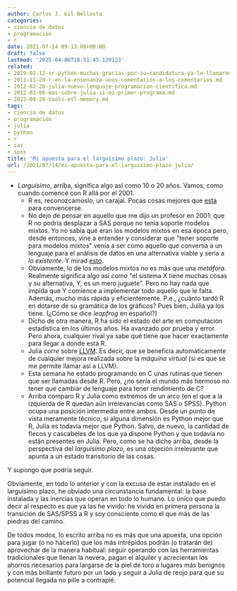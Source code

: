 ```yaml
---
author: Carlos J. Gil Bellosta
categories:
- ciencia de datos
- programación
- r
date: 2021-07-14 09:13:00+00:00
draft: false
lastmod: '2025-04-06T18:51:45.120123'
related:
- 2019-02-12-sr-python-muchas-gracias-por-su-candidatura-ya-le-llamaremos-cuando-tenga-modelos-mixtos.md
- 2011-11-28-r-en-la-ensenanza-unos-comentarios-a-los-comentarios.md
- 2012-02-28-julia-nuevo-lenguaje-programacion-cientifica.md
- 2012-03-06-mas-sobre-julia-ii-mi-primer-programa.md
- 2022-09-20-tools-etl-memory.md
tags:
- ciencia de datos
- programación
- julia
- python
- r
- sas
- spss
title: 'Mi apuesta para el larguísimo plazo: Julia'
url: /2021/07/14/mi-apuesta-para-el-larguisimo-plazo-julia/
---
```


* _Larguísimo_, arriba, significa algo así como 10 o 20 años. Vamos, como cuando comencé con R allá por el 2001.
  * R es, reconozcámoslo, un carajal. Pocas cosas mejores que [esta](https://www.youtube.com/watch?v=VdD0nHbcyk4) para convencerse.
  * No dejo de pensar en aquello que me dijo un profesor en 2001: que R no podría desplazar a SAS porque no tenía soporte modelos mixtos. Yo no sabía qué eran los modelos mixtos en esa época pero, desde entonces,  vine a entender y considerar que "tener soporte para modelos mixtos" venía a ser como aquello que convertía a un lenguaje para el análisis de datos en una alternativa viable y seria a _lo existente_. Y mirad [esto](https://github.com/JuliaStats/MixedModels.jl).
  * Obviamente, lo de los modelos mixtos no es más que una _metáfora_. Realmente significa algo así como "el sistema X tiene muchas cosas y su alternativa, Y, es un mero juguete". Pero no hay nada que impida que Y comience a implementar todo aquello que le falta. Además, mucho más rápida y eficientemente. P.e., ¿cuánto tardó R en dotarse de su gramática de los gráficos? Pues bien, Juilia ya los tiene. (¿Cómo se dice _leapfrog_ en español?)
  * Dicho de otra manera, R ha sido el estado del arte en computación estadística en los últimos años. Ha avanzado por prueba y error. Pero ahora, cualquier rival ya sabe qué tiene que hacer exactamente para llegar a donde está R.
  * Julia _corre_ sobre [LLVM](https://en.wikipedia.org/wiki/LLVM). Es decir, que se beneficia automáticamente de cualquier mejora realizada sobre la _máquina virtual_ (si es que se me permite llamar así a LLVM).
  * Esta semana he estado programando en C unas rutinas que tienen que ser llamadas desde R. Pero, ¿no sería el mundo más hermoso no tener que cambiar de lenguaje para tener rendimiento de C?
  * Arriba comparo R y Julia como extremos de un arco (en el que a la izquierda de R quedan aún irrelevancias como SAS o SPSS). Python ocupa una posición intermedia entre ambos. Desde un punto de vista meramente técnico, si alguna dimensión es Python mejor que R, Julia es todavía mejor que Python. Salvo, de nuevo, la cantidad de flecos y cascabeles de los que ya dispone Python y que todavía no están presentes en Julia. Pero, como se ha dicho arriba, desde la perspectiva del _larguísimo plazo_, es una objeción irrelevante que apunta a un estado transitorio de las cosas.

Y supongo que podría seguir.

Obviamente, en todo lo anterior y con la excusa de estar instalado en el larguísimo plazo, he obviado una circunstancia fundamental: la base instalada y las inercias que operan en todo lo humano. Lo único que puedo decir al respecto es que ya las he vivido: he vivido en primera persona la transición de SAS/SPSS a R y soy consciente como el que más de las piedras del camino.

De todos modos, lo escrito arriba no es más que una apuesta, una opción para jugar (o no hacerlo) que los más intrépidos podrán (o tratarán de) aprovechar de la manera habitual: seguir operando con las herramientas tradicionales que llenan la nevera, pagan el alquiler y acrecientan los ahorros necesarios para largarse de la piel de toro a lugares más benignos y con más brillante futuro por un lado y seguir a Julia de reojo para que su potencial llegada no pille a contrapié.